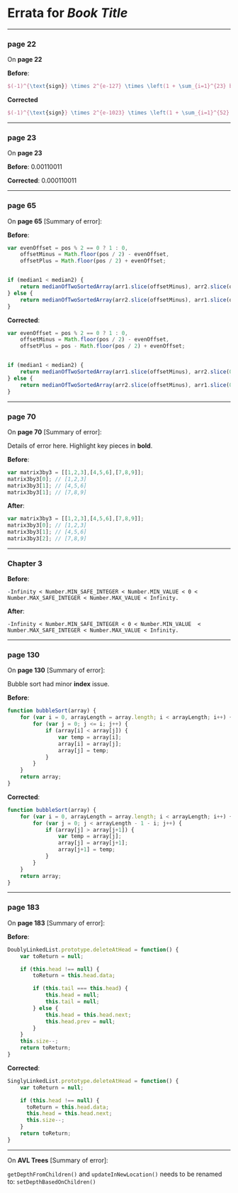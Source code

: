 # Errata for *Book Title*

***

### page 22
On **page 22**

**Before**:
```latex
$(-1)^{\text{sign}} \times 2^{e-127} \times \left(1 + \sum_{i=1}^{23} b_{52-i} 2^{-i} \right)$
```

**Corrected**
```latex
$(-1)^{\text{sign}} \times 2^{e-1023} \times \left(1 + \sum_{i=1}^{52} b_{52-i} 2^{-i} \right)$
```


*** 

### page 23
On **page 23**

**Before**: 0.00110011

**Corrected**: 0.000110011

***

### page 65
On **page 65** [Summary of error]:

**Before**:
```javascript
var evenOffset = pos % 2 == 0 ? 1 : 0,
    offsetMinus = Math.floor(pos / 2) - evenOffset,
    offsetPlus = Math.floor(pos / 2) + evenOffset;


if (median1 < median2) {
    return medianOfTwoSortedArray(arr1.slice(offsetMinus), arr2.slice(offsetMinus), offsetPlus);
} else {
    return medianOfTwoSortedArray(arr2.slice(offsetMinus), arr1.slice(offsetMinus), offsetPlus);
}
```

**Corrected**:
```javascript
var evenOffset = pos % 2 == 0 ? 1 : 0,
    offsetMinus = Math.floor(pos / 2) - evenOffset,
    offsetPlus = pos - Math.floor(pos / 2) + evenOffset;


if (median1 < median2) {
    return medianOfTwoSortedArray(arr1.slice(offsetMinus), arr2.slice(0, -offsetMinus), offsetPlus);
} else {
    return medianOfTwoSortedArray(arr2.slice(offsetMinus), arr1.slice(0, -offsetMinus), offsetPlus);
}
```

***

### page 70
On **page 70** [Summary of error]:
 
Details of error here. Highlight key pieces in **bold**.

**Before**:
```javascript
var matrix3by3 = [[1,2,3],[4,5,6],[7,8,9]];
matrix3by3[0]; // [1,2,3] 
matrix3by3[1]; // [4,5,6]
matrix3by3[1]; // [7,8,9]
```

**After**:
```javascript
var matrix3by3 = [[1,2,3],[4,5,6],[7,8,9]];
matrix3by3[0]; // [1,2,3] 
matrix3by3[1]; // [4,5,6]
matrix3by3[2]; // [7,8,9]
```

***

### Chapter 3

**Before**:
```
-Infinity < Number.MIN_SAFE_INTEGER < Number.MIN_VALUE < 0 < Number.MAX_SAFE_INTEGER < Number.MAX_VALUE < Infinity.
```

**After**:
```
-Infinity < Number.MIN_SAFE_INTEGER < 0 < Number.MIN_VALUE  < Number.MAX_SAFE_INTEGER < Number.MAX_VALUE < Infinity.
```

***

### page 130
On **page 130** [Summary of error]:
 
Bubble sort had minor **index** issue.

**Before**:
```javascript
function bubbleSort(array) {
    for (var i = 0, arrayLength = array.length; i < arrayLength; i++) {
        for (var j = 0; j <= i; j++) {
            if (array[i] < array[j]) {
                var temp = array[i];
                array[i] = array[j];
                array[j] = temp;
            }
        }
    }
    return array;
}
```

**Corrected**:
```javascript
function bubbleSort(array) {
    for (var i = 0, arrayLength = array.length; i < arrayLength; i++) {
        for (var j = 0; j < arrayLength - 1 - i; j++) {
            if (array[j] > array[j+1]) {
                var temp = array[j];
                array[j] = array[j+1];
                array[j+1] = temp;
            }
        }
    }
    return array;
}
```

***

### page 183

On **page 183** [Summary of error]:

**Before**:
```javascript
DoublyLinkedList.prototype.deleteAtHead = function() {
    var toReturn = null;

    if (this.head !== null) {
        toReturn = this.head.data;

        if (this.tail === this.head) {
            this.head = null;
            this.tail = null;
        } else {
            this.head = this.head.next;
            this.head.prev = null;
        }
    }
    this.size--;
    return toReturn;
}
```

**Corrected**:
```javascript
SinglyLinkedList.prototype.deleteAtHead = function() {
    var toReturn = null;

    if (this.head !== null) {
      toReturn = this.head.data;
      this.head = this.head.next;
      this.size--;
    }
    return toReturn;
}
```

***


On **AVL Trees** [Summary of error]:

`getDepthFromChildren()` and `updateInNewLocation()` needs to be renamed to: `setDepthBasedOnChildren()`
